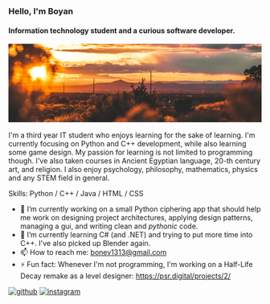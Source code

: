 ### Hello, I'm Boyan
#### Information technology student and a curious software developer.
![Information technology student and a curious software developer.](https://github.com/boyan13/boyan13/blob/master/profile_banner.jpg)

I'm a third year IT student who enjoys learning for the sake of learning. I'm currently focusing on Python and C++ development, while also learning some game design. My passion for learning is not limited to programming though. I've also taken courses in Ancient Egyptian language, 20-th century art, and religion. I also enjoy psychology, philosophy, mathematics, physics and any STEM field in general.

Skills: Python / C++ / Java / HTML / CSS

- 🔭 I’m currently working on a small Python ciphering app that should help me work on designing project architectures, applying design patterns, managing a gui, and  writing clean and *pythonic* code.
- 🌱 I’m currently learning C# (and .NET) and trying to put more time into C++. I've also picked up Blender again.
- 📫 How to reach me: bonev1313@gmail.com 
- ⚡ Fun fact: Whenever I'm not programming, I'm working on a Half-Life Decay remake as a level designer: https://psr.digital/projects/2/ 


[<img src='https://cdn.jsdelivr.net/npm/simple-icons@3.0.1/icons/github.svg' alt='github' height='40'>](https://github.com/boyan13)  [<img src='https://cdn.jsdelivr.net/npm/simple-icons@3.0.1/icons/instagram.svg' alt='instagram' height='40'>](https://www.instagram.com/boyan_bonev/)  

